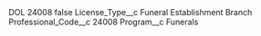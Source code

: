 <?xml version="1.0" encoding="UTF-8"?>
<CustomMetadata xmlns="http://soap.sforce.com/2006/04/metadata" xmlns:xsi="http://www.w3.org/2001/XMLSchema-instance" xmlns:xsd="http://www.w3.org/2001/XMLSchema">
    <label>DOL 24008</label>
    <protected>false</protected>
    <values>
        <field>License_Type__c</field>
        <value xsi:type="xsd:string">Funeral Establishment Branch</value>
    </values>
    <values>
        <field>Professional_Code__c</field>
        <value xsi:type="xsd:string">24008</value>
    </values>
    <values>
        <field>Program__c</field>
        <value xsi:type="xsd:string">Funerals</value>
    </values>
</CustomMetadata>
